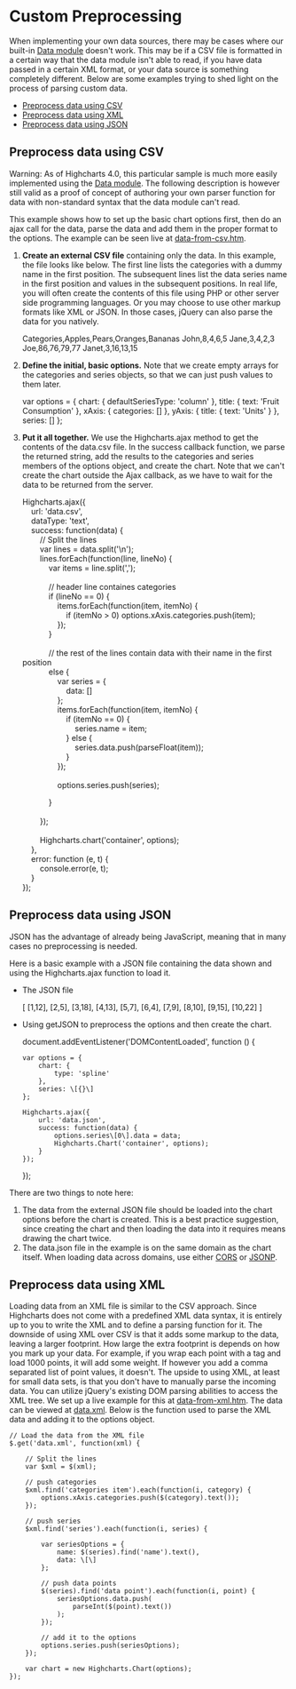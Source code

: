 Custom Preprocessing
====================

When implementing your own data sources, there may be cases where our built-in [Data module](docs/working-with-data/data-module) doesn't work. This may be if a CSV file is formatted in a certain way that the data module isn't able to read, if you have data passed in a certain XML format, or your data source is something completely different. Below are some examples trying to shed light on the process of parsing custom data.

*   [Preprocess data using CSV](#1)
*   [Preprocess data using XML](#2)
*   [Preprocess data using JSON](#3)

Preprocess data using CSV
-------------------------

Warning: As of Highcharts 4.0, this particular sample is much more easily implemented using the [Data module](docs/working-with-data/data-module). The following description is however still valid as a proof of concept of authoring your own parser function for data with non-standard syntax that the data module can't read.

This example shows how to set up the basic chart options first, then do an ajax call for the data, parse the data and add them in the proper format to the options. The example can be seen live at [data-from-csv.htm](http://highcharts.com/studies/data-from-csv.htm).

1.  **Create an external CSV file** containing only the data. In this example, the file looks like below. The first line lists the categories with a dummy name in the first position. The subsequent lines list the data series name in the first position and values in the subsequent positions. In real life, you will often create the contents of this file using PHP or other server side programming languages. Or you may choose to use other markup formats like XML or JSON. In those cases, jQuery can also parse the data for you natively.

    
    Categories,Apples,Pears,Oranges,Bananas
    John,8,4,6,5
    Jane,3,4,2,3
    Joe,86,76,79,77
    Janet,3,16,13,15
    

2.  **Define the initial, basic options.** Note that we create empty arrays for the categories and series objects, so that we can just push values to them later.

    
    var options = {
        chart: {
            defaultSeriesType: 'column'
        },
        title: {
            text: 'Fruit Consumption'
        },
        xAxis: {
            categories: \[\]
        },
        yAxis: {
            title: {
                text: 'Units'
            }
        },
        series: \[\]
    };
    

3.  **Put it all together.** We use the Highcharts.ajax method to get the contents of the data.csv file. In the success callback function, we parse the returned string, add the results to the categories and series members of the options object, and create the chart. Note that we can't create the chart outside the Ajax callback, as we have to wait for the data to be returned from the server.

    
    Highcharts.ajax({  
        url: 'data.csv',  
        dataType: 'text',  
        success: function(data) {  
            // Split the lines  
            var lines = data.split('\\n');  
            lines.forEach(function(line, lineNo) {  
                var items = line.split(',');  
                  
                // header line containes categories  
                if (lineNo == 0) {  
                    items.forEach(function(item, itemNo) {  
                        if (itemNo > 0) options.xAxis.categories.push(item);  
                    });  
                }  
                  
                // the rest of the lines contain data with their name in the first position  
                else {  
                    var series = {   
                        data: \[\]  
                    };  
                    items.forEach(function(item, itemNo) {  
                        if (itemNo == 0) {  
                            series.name = item;  
                        } else {  
                            series.data.push(parseFloat(item));  
                        }  
                    });  
                      
                    options.series.push(series);  
      
                }  
                  
            });  
              
            Highcharts.chart('container', options);  
        },  
        error: function (e, t) {  
            console.error(e, t);  
        }  
    });  
    

Preprocess data using JSON
--------------------------

JSON has the advantage of already being JavaScript, meaning that in many cases no preprocessing is needed.

Here is a basic example with a JSON file containing the data shown and using the Highcharts.ajax function to load it.

*   The JSON file

    
    \[
    \[1,12\],
    \[2,5\],
    \[3,18\],
    \[4,13\],
    \[5,7\],
    \[6,4\],
    \[7,9\],
    \[8,10\],
    \[9,15\],
    \[10,22\]
    \]
    

*   Using getJSON to preprocess the options and then create the chart.

    
    document.addEventListener('DOMContentLoaded', function () {
    
        var options = {
            chart: {
                type: 'spline'
            },
            series: \[{}\]
        };
    
        Highcharts.ajax({  
            url: 'data.json',  
            success: function(data) {
                options.series\[0\].data = data;
                Highcharts.Chart('container', options);
            }  
        });
    
    });
    

There are two things to note here:

1.  The data from the external JSON file should be loaded into the chart options before the chart is created. This is a best practice suggestion, since creating the chart and then loading the data into it requires means drawing the chart twice.
2.  The data.json file in the example is on the same domain as the chart itself. When loading data across domains, use either [CORS](https://developer.mozilla.org/en-US/docs/Web/HTTP/CORS) or [JSONP](https://en.wikipedia.org/wiki/JSONP).

Preprocess data using XML
-------------------------

Loading data from an XML file is similar to the CSV approach. Since Highcharts does not come with a predefined XML data syntax, it is entirely up to you to write the XML and to define a parsing function for it. The downside of using XML over CSV is that it adds some markup to the data, leaving a larger footprint. How large the extra footprint is depends on how you mark up your data. For example, if you wrap each point with a <point> tag and load 1000 points, it will add some weight. If however you add a comma separated list of point values, it doesn't. The upside to using XML, at least for small data sets, is that you don't have to manually parse the incoming data. You can utilize jQuery's existing DOM parsing abilities to access the XML tree. We set up a live example for this at [data-from-xml.htm](http://highcharts.com/studies/data-from-xml.htm). The data can be viewed at [data.xml](http://highcharts.com/studies/data.xml). Below is the function used to parse the XML data and adding it to the options object.

    
    // Load the data from the XML file 
    $.get('data.xml', function(xml) {
        
        // Split the lines
        var $xml = $(xml);
    
        // push categories
        $xml.find('categories item').each(function(i, category) {
            options.xAxis.categories.push($(category).text());
        });
    
        // push series
        $xml.find('series').each(function(i, series) {
    
            var seriesOptions = {
                name: $(series).find('name').text(),
                data: \[\]
            };
    
            // push data points
            $(series).find('data point').each(function(i, point) {
                seriesOptions.data.push(
                    parseInt($(point).text())
                );
            });
    
            // add it to the options
            options.series.push(seriesOptions);
        });
    
        var chart = new Highcharts.Chart(options);
    });